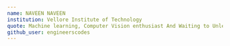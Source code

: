 ```yaml
---
name: NAVEEN NAVEEN
institution: Vellore Institute of Technology
quote: Machine learning, Computer Vision enthusiast And Waiting to Unleash my Tech Skills to the Future
github_user: engineerscodes
---
```

